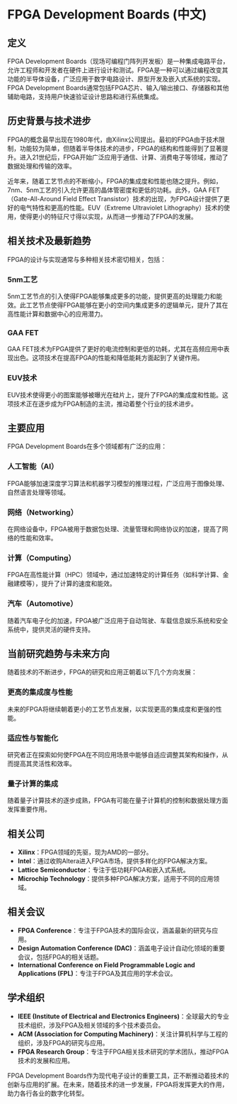 # FPGA Development Boards (中文)

## 定义
FPGA Development Boards（现场可编程门阵列开发板）是一种集成电路平台，允许工程师和开发者在硬件上进行设计和测试。FPGA是一种可以通过编程改变其功能的半导体设备，广泛应用于数字电路设计、原型开发及嵌入式系统的实现。FPGA Development Boards通常包括FPGA芯片、输入/输出接口、存储器和其他辅助电路，支持用户快速验证设计思路和进行系统集成。

## 历史背景与技术进步
FPGA的概念最早出现在1980年代，由Xilinx公司提出。最初的FPGA由于技术限制，功能较为简单，但随着半导体技术的进步，FPGA的结构和性能得到了显著提升。进入21世纪后，FPGA开始广泛应用于通信、计算、消费电子等领域，推动了数据处理和传输的效率。

近年来，随着工艺节点的不断缩小，FPGA的集成度和性能也随之提升。例如，7nm、5nm工艺的引入允许更高的晶体管密度和更低的功耗。此外，GAA FET（Gate-All-Around Field Effect Transistor）技术的出现，为FPGA设计提供了更好的电气特性和更高的性能。EUV（Extreme Ultraviolet Lithography）技术的使用，使得更小的特征尺寸得以实现，从而进一步推动了FPGA的发展。

## 相关技术及最新趋势
FPGA的设计与实现通常与多种相关技术密切相关，包括：

### 5nm工艺
5nm工艺节点的引入使得FPGA能够集成更多的功能，提供更高的处理能力和能效。此工艺节点使得FPGA能够在更小的空间内集成更多的逻辑单元，提升了其在高性能计算和数据中心的应用潜力。

### GAA FET
GAA FET技术为FPGA提供了更好的电流控制和更低的功耗，尤其在高频应用中表现出色。这项技术在提高FPGA的性能和降低能耗方面起到了关键作用。

### EUV技术
EUV技术使得更小的图案能够被曝光在硅片上，提升了FPGA的集成度和性能。这项技术正在逐步成为FPGA制造的主流，推动着整个行业的技术进步。

## 主要应用
FPGA Development Boards在多个领域都有广泛的应用：

### 人工智能（AI）
FPGA能够加速深度学习算法和机器学习模型的推理过程，广泛应用于图像处理、自然语言处理等领域。

### 网络（Networking）
在网络设备中，FPGA被用于数据包处理、流量管理和网络协议的加速，提高了网络的性能和效率。

### 计算（Computing）
FPGA在高性能计算（HPC）领域中，通过加速特定的计算任务（如科学计算、金融建模等），提升了计算的速度和能效。

### 汽车（Automotive）
随着汽车电子化的加速，FPGA被广泛应用于自动驾驶、车载信息娱乐系统和安全系统中，提供灵活的硬件支持。

## 当前研究趋势与未来方向
随着技术的不断进步，FPGA的研究和应用正朝着以下几个方向发展：

### 更高的集成度与性能
未来的FPGA将继续朝着更小的工艺节点发展，以实现更高的集成度和更强的性能。

### 适应性与智能化
研究者正在探索如何使FPGA在不同应用场景中能够自适应调整其架构和操作，从而提高其灵活性和效率。

### 量子计算的集成
随着量子计算技术的逐步成熟，FPGA有可能在量子计算机的控制和数据处理方面发挥重要作用。

## 相关公司
- **Xilinx**：FPGA领域的先驱，现为AMD的一部分。
- **Intel**：通过收购Altera进入FPGA市场，提供多样化的FPGA解决方案。
- **Lattice Semiconductor**：专注于低功耗FPGA和嵌入式系统。
- **Microchip Technology**：提供多种FPGA解决方案，适用于不同的应用领域。

## 相关会议
- **FPGA Conference**：专注于FPGA技术的国际会议，涵盖最新的研究与应用。
- **Design Automation Conference (DAC)**：涵盖电子设计自动化领域的重要会议，包括FPGA的相关话题。
- **International Conference on Field Programmable Logic and Applications (FPL)**：专注于FPGA及其应用的学术会议。

## 学术组织
- **IEEE (Institute of Electrical and Electronics Engineers)**：全球最大的专业技术组织，涉及FPGA及相关领域的多个技术委员会。
- **ACM (Association for Computing Machinery)**：关注计算机科学与工程的组织，涉及FPGA的研究与应用。
- **FPGA Research Group**：专注于FPGA相关技术研究的学术团队，推动FPGA技术的发展和应用。

FPGA Development Boards作为现代电子设计的重要工具，正不断推动着技术的创新与应用的扩展。在未来，随着技术的进一步发展，FPGA将发挥更大的作用，助力各行各业的数字化转型。